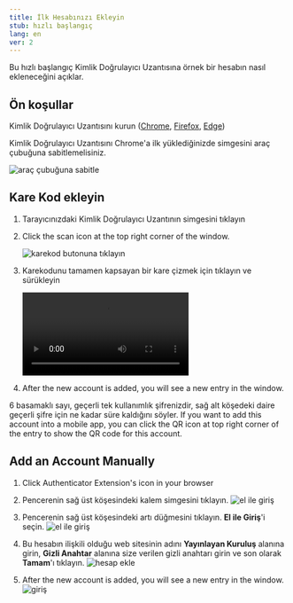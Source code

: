 ```yaml
---
title: İlk Hesabınızı Ekleyin
stub: hızlı başlangıç
lang: en
ver: 2
---
```


Bu hızlı başlangıç Kimlik Doğrulayıcı Uzantısına örnek bir hesabın nasıl ekleneceğini açıklar.

## Ön koşullar

Kimlik Doğrulayıcı Uzantısını kurun ([Chrome](https://chrome.google.com/webstore/detail/authenticator/bhghoamapcdpbohphigoooaddinpkbai), [Firefox](https://addons.mozilla.org/en-US/firefox/addon/auth-helper/), [Edge](https://microsoftedge.microsoft.com/addons/detail/ocglkepbibnalbgmbachknglpdipeoio))

Kimlik Doğrulayıcı Uzantısını Chrome'a ilk yüklediğinizde simgesini araç çubuğuna sabitlemelisiniz.

![araç çubuğuna sabitle](/assets/quickstart/pin-to-toolbar.png)

## Kare Kod ekleyin

1. Tarayıcınızdaki Kimlik Doğrulayıcı Uzantının simgesini tıklayın

2. Click the scan icon at the top right corner of the window.

    ![karekod butonuna tıklayın](/assets/quickstart/add-qr.png)

3. Karekodunu tamamen kapsayan bir kare çizmek için tıklayın ve sürükleyin

    <video src="/assets/quickstart/qr-scan.webm" autoplay loop></video>

4. After the new account is added, you will see a new entry in the window.

6 basamaklı sayı, geçerli tek kullanımlık şifrenizdir, sağ alt köşedeki daire geçerli şifre için ne kadar süre kaldığını söyler. If you want to add this account into a mobile app, you can click the QR icon at top right corner of the entry to show the QR code for this account.

## Add an Account Manually

1. Click Authenticator Extension's icon in your browser

2. Pencerenin sağ üst köşesindeki kalem simgesini tıklayın. ![el ile giriş](/assets/quickstart/click-edit.png)

3. Pencerenin sağ üst köşesindeki artı düğmesini tıklayın. **El ile Giriş**'i seçin. ![el ile giriş](/assets/quickstart/click-add.png)

4. Bu hesabın ilişkili olduğu web sitesinin adını **Yayınlayan Kuruluş** alanına girin, **Gizli Anahtar** alanına size verilen gizli anahtarı girin ve son olarak **Tamam**'ı tıklayın. ![hesap ekle](/assets/quickstart/add-account.png)

5. After the new account is added, you will see a new entry in the window. ![giriş](/assets/quickstart/example-entry.png)

